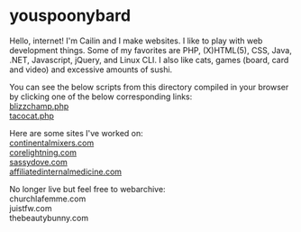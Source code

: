 # youspoonybard

Hello, internet!
I'm Cailin and I make websites. I like to play with web development things. Some of my favorites are PHP, (X)HTML(5), CSS, Java, .NET, Javascript, jQuery, and Linux CLI. I also like cats, games (board, card and video) and excessive amounts of sushi. 

<p>You can see the below scripts from this directory compiled in your browser by clicking one of the below corresponding links:<br />
<a href="http://sassydove.com/www/blizzchamp.php">blizzchamp.php</a><br />
<a href="http://sassydove.com/www/palindrome.php">tacocat.php</a></p>
<p>Here are some sites I've worked on:<br />
  <a href="http://www.continentalmixers.com/">continentalmixers.com</a><br />
  <a href="http://www.corelightning.com">corelightning.com</a><br />
<a href="http://sassydove.com/">sassydove.com</a><br />
  <a href="https://www.affiliatedinternalmedicine.com/">affiliatedinternalmedicine.com</a><br /></P>
<p>No longer live but feel free to webarchive:<br />
churchlafemme.com<br />
  juistfw.com<br />
thebeautybunny.com<br /></p>
